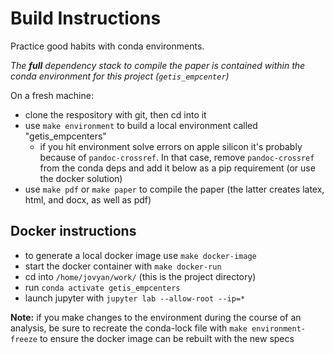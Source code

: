# Build Instructions

Practice good habits with conda environments. 

_The **full** dependency stack to compile the paper is contained within the conda environment for this project (`getis_empcenter`)_


On a fresh machine:

- clone the respository with git, then cd into it
- use `make environment` to build a local environment called "getis_empcenters"
  - if you hit environment solve errors on apple silicon it's probably because of `pandoc-crossref`. In that case, remove `pandoc-crossref` from the conda deps and add it below as a pip requirement (or use the docker solution)
- use `make pdf` or `make paper` to compile the paper (the latter creates latex, html, and docx, as well as pdf)

## Docker instructions

- to generate a local docker image use `make docker-image`
- start the docker container with `make docker-run`
- cd into `/home/jovyan/work/` (this is the project directory)
- run `conda activate getis_empcenters`
- launch jupyter with `jupyter lab --allow-root --ip=*`

**Note:** if you make changes to the environment during the course of an analysis, be sure to recreate the conda-lock file with `make environment-freeze` to ensure the docker image can be rebuilt with the new specs